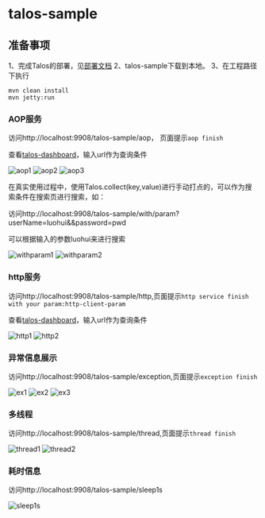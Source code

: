 # talos-sample

## 准备事项

1、完成Talos的部署，见[部署文档]()
2、talos-sample下载到本地。
3、在工程路径下执行

```
mvn clean install
mvn jetty:run
```

### AOP服务

访问http://localhost:9908/talos-sample/aop， 页面提示`aop finish`

查看[talos-dashboard](http://talos-dashboard:8080/talos-dashboard/search/page)，输入url作为查询条件

![aop1](https://kplxq.github.io/img/talos/aop1.png)
![aop2](https://kplxq.github.io/img/talos/aop2.png)
![aop3](https://kplxq.github.io/img/talos/aop3.png)

在真实使用过程中，使用Talos.collect(key,value)进行手动打点的，可以作为搜索条件在搜索页进行搜索，如：

访问http://localhost:9908/talos-sample/with/param?userName=luohui&&password=pwd

可以根据输入的参数luohui来进行搜索

![withparam1](https://kplxq.github.io/img/talos/withparam1.png)
![withparam2](https://kplxq.github.io/img/talos/withparam2.png)



### http服务

访问http://localhost:9908/talos-sample/http,页面提示`http service finish with your param:http-client-param`

查看[talos-dashboard](http://talos-dashboard:8080/talos-dashboard/search/page)，输入url作为查询条件

![http1](https://kplxq.github.io/img/talos/http1.png)
![http2](https://kplxq.github.io/img/talos/http2.png)

### 异常信息展示

访问http://localhost:9908/talos-sample/exception,页面提示`exception finish`

![ex1](https://kplxq.github.io/img/talos/ex1.png)
![ex2](https://kplxq.github.io/img/talos/ex2.png)
![ex3](https://kplxq.github.io/img/talos/ex3.png)

### 多线程

访问http://localhost:9908/talos-sample/thread,页面提示`thread finish`

![thread1](https://kplxq.github.io/img/talos/thread1.png)
![thread2](https://kplxq.github.io/img/talos/thread2.png)

### 耗时信息

访问http://localhost:9908/talos-sample/sleep1s

![sleep1s](https://kplxq.github.io/img/talos/sleep1s.png)